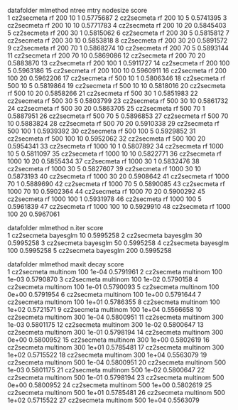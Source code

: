    datafolder mlmethod ntree mtry nodesize score    
1  cz2secmeta rf        200   10   1       0.5775687
2  cz2secmeta rf        200   10   5       0.5741395
3  cz2secmeta rf        200   10  10       0.5771783
4  cz2secmeta rf        200   10  20       0.5845403
5  cz2secmeta rf        200   30   1       0.5815062
6  cz2secmeta rf        200   30   5       0.5815812
7  cz2secmeta rf        200   30  10       0.5853818
8  cz2secmeta rf        200   30  20       0.5891572
9  cz2secmeta rf        200   70   1       0.5868274
10 cz2secmeta rf        200   70   5       0.5893144
11 cz2secmeta rf        200   70  10       0.5869086
12 cz2secmeta rf        200   70  20       0.5883870
13 cz2secmeta rf        200  100   1       0.5911727
14 cz2secmeta rf        200  100   5       0.5963186
15 cz2secmeta rf        200  100  10       0.5960911
16 cz2secmeta rf        200  100  20       0.5962206
17 cz2secmeta rf        500   10   1       0.5806346
18 cz2secmeta rf        500   10   5       0.5819864
19 cz2secmeta rf        500   10  10       0.5818016
20 cz2secmeta rf        500   10  20       0.5858266
21 cz2secmeta rf        500   30   1       0.5851983
22 cz2secmeta rf        500   30   5       0.5803799
23 cz2secmeta rf        500   30  10       0.5861732
24 cz2secmeta rf        500   30  20       0.5863705
25 cz2secmeta rf        500   70   1       0.5887951
26 cz2secmeta rf        500   70   5       0.5896853
27 cz2secmeta rf        500   70  10       0.5883824
28 cz2secmeta rf        500   70  20       0.5910338
29 cz2secmeta rf        500  100   1       0.5939392
30 cz2secmeta rf        500  100   5       0.5929852
31 cz2secmeta rf        500  100  10       0.5952062
32 cz2secmeta rf        500  100  20       0.5954341
33 cz2secmeta rf       1000   10   1       0.5807892
34 cz2secmeta rf       1000   10   5       0.5811097
35 cz2secmeta rf       1000   10  10       0.5822771
36 cz2secmeta rf       1000   10  20       0.5855434
37 cz2secmeta rf       1000   30   1       0.5832476
38 cz2secmeta rf       1000   30   5       0.5827607
39 cz2secmeta rf       1000   30  10       0.5873193
40 cz2secmeta rf       1000   30  20       0.5908642
41 cz2secmeta rf       1000   70   1       0.5889690
42 cz2secmeta rf       1000   70   5       0.5890085
43 cz2secmeta rf       1000   70  10       0.5902364
44 cz2secmeta rf       1000   70  20       0.5900292
45 cz2secmeta rf       1000  100   1       0.5931978
46 cz2secmeta rf       1000  100   5       0.5961839
47 cz2secmeta rf       1000  100  10       0.5929910
48 cz2secmeta rf       1000  100  20       0.5967061

  datafolder mlmethod n.iter score    
1 cz2secmeta bayesglm  10    0.5995258
2 cz2secmeta bayesglm  30    0.5995258
3 cz2secmeta bayesglm  50    0.5995258
4 cz2secmeta bayesglm 100    0.5995258
5 cz2secmeta bayesglm 200    0.5995258

   datafolder mlmethod maxit decay score    
1  cz2secmeta multinom 100   1e-04 0.5791961
2  cz2secmeta multinom 100   1e-03 0.5790870
3  cz2secmeta multinom 100   1e-02 0.5790158
4  cz2secmeta multinom 100   1e-01 0.5790093
5  cz2secmeta multinom 100   0e+00 0.5791954
6  cz2secmeta multinom 100   1e+00 0.5791644
7  cz2secmeta multinom 100   1e+01 0.5786355
8  cz2secmeta multinom 100   1e+02 0.5721571
9  cz2secmeta multinom 100   1e+04 0.5566658
10 cz2secmeta multinom 300   1e-04 0.5800951
11 cz2secmeta multinom 300   1e-03 0.5801175
12 cz2secmeta multinom 300   1e-02 0.5800647
13 cz2secmeta multinom 300   1e-01 0.5798194
14 cz2secmeta multinom 300   0e+00 0.5800952
15 cz2secmeta multinom 300   1e+00 0.5802619
16 cz2secmeta multinom 300   1e+01 0.5785481
17 cz2secmeta multinom 300   1e+02 0.5715522
18 cz2secmeta multinom 300   1e+04 0.5563079
19 cz2secmeta multinom 500   1e-04 0.5800951
20 cz2secmeta multinom 500   1e-03 0.5801175
21 cz2secmeta multinom 500   1e-02 0.5800647
22 cz2secmeta multinom 500   1e-01 0.5798194
23 cz2secmeta multinom 500   0e+00 0.5800952
24 cz2secmeta multinom 500   1e+00 0.5802619
25 cz2secmeta multinom 500   1e+01 0.5785481
26 cz2secmeta multinom 500   1e+02 0.5715522
27 cz2secmeta multinom 500   1e+04 0.5563079

